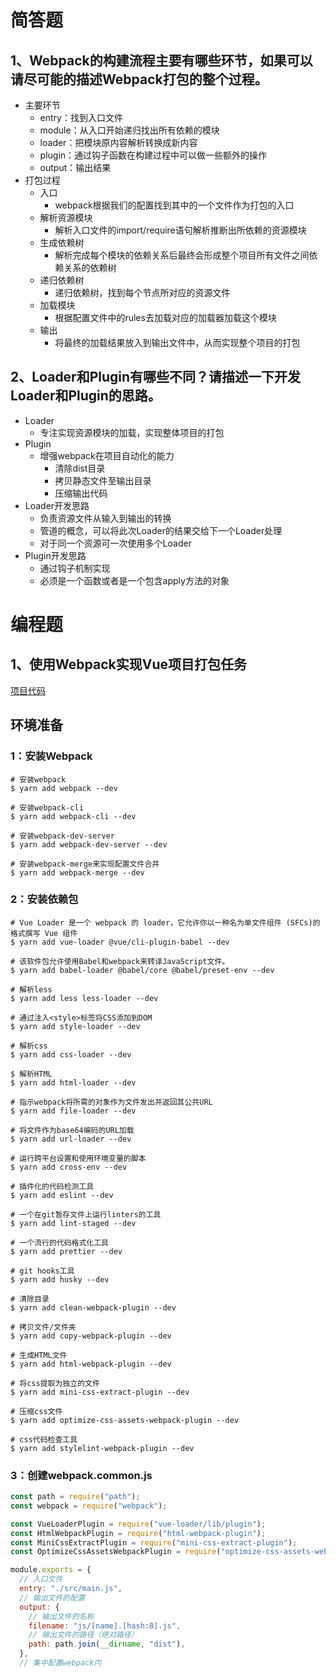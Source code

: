 # 简答题

## 1、Webpack的构建流程主要有哪些环节，如果可以请尽可能的描述Webpack打包的整个过程。

- 主要环节
  - entry：找到入口文件
  - module：从入口开始递归找出所有依赖的模块
  - loader：把模块原内容解析转换成新内容
  - plugin：通过钩子函数在构建过程中可以做一些额外的操作
  - output：输出结果
- 打包过程
  - 入口
    - webpack根据我们的配置找到其中的一个文件作为打包的入口
  - 解析资源模块
    - 解析入口文件的import/require语句解析推断出所依赖的资源模块
  - 生成依赖树
    - 解析完成每个模块的依赖关系后最终会形成整个项目所有文件之间依赖关系的依赖树
  - 递归依赖树
    - 递归依赖树，找到每个节点所对应的资源文件
  - 加载模块
    - 根据配置文件中的rules去加载对应的加载器加载这个模块
  - 输出
    - 将最终的加载结果放入到输出文件中，从而实现整个项目的打包

## 2、Loader和Plugin有哪些不同？请描述一下开发Loader和Plugin的思路。

- Loader
  - 专注实现资源模块的加载，实现整体项目的打包
- Plugin
  - 增强webpack在项目自动化的能力
    - 清除dist目录
    - 拷贝静态文件至输出目录
    - 压缩输出代码
- Loader开发思路
  - 负责资源文件从输入到输出的转换
  - 管道的概念，可以将此次Loader的结果交给下一个Loader处理
  - 对于同一个资源可一次使用多个Loader
- Plugin开发思路
  - 通过钩子机制实现
  - 必须是一个函数或者是一个包含apply方法的对象

# 编程题

## 1、使用Webpack实现Vue项目打包任务

[项目代码](https://github.com/xiazanzhang/fed-e-task-02-02/tree/main/code/vue-app-base)

## 环境准备

### 1：安装Webpack

```
# 安装webpack
$ yarn add webpack --dev

# 安装webpack-cli
$ yarn add webpack-cli --dev

# 安装webpack-dev-server
$ yarn add webpack-dev-server --dev

# 安装webpack-merge来实现配置文件合并
$ yarn add webpack-merge --dev
```

### 2：安装依赖包

```
# Vue Loader 是一个 webpack 的 loader，它允许你以一种名为单文件组件 (SFCs)的格式撰写 Vue 组件
$ yarn add vue-loader @vue/cli-plugin-babel --dev

# 该软件包允许使用Babel和webpack来转译JavaScript文件。
$ yarn add babel-loader @babel/core @babel/preset-env --dev

# 解析less
$ yarn add less less-loader --dev

# 通过注入<style>标签将CSS添加到DOM
$ yarn add style-loader --dev

# 解析css
$ yarn add css-loader --dev

$ 解析HTML
$ yarn add html-loader --dev

# 指示webpack将所需的对象作为文件发出并返回其公共URL
$ yarn add file-loader --dev

# 将文件作为base64编码的URL加载
$ yarn add url-loader --dev

# 运行跨平台设置和使用环境变量的脚本
$ yarn add cross-env --dev

# 插件化的代码检测工具
$ yarn add eslint --dev

# 一个在git暂存文件上运行linters的工具
$ yarn add lint-staged --dev

# 一个流行的代码格式化工具
$ yarn add prettier --dev

# git hooks工具
$ yarn add husky --dev

# 清除目录
$ yarn add clean-webpack-plugin --dev

# 拷贝文件/文件夹
$ yarn add copy-webpack-plugin --dev

# 生成HTML文件
$ yarn add html-webpack-plugin --dev

# 将css提取为独立的文件
$ yarn add mini-css-extract-plugin --dev

# 压缩css文件
$ yarn add optimize-css-assets-webpack-plugin --dev

# css代码检查工具
$ yarn add stylelint-webpack-plugin --dev
```

### 3：创建webpack.common.js

```javascript
const path = require("path");
const webpack = require("webpack");

const VueLoaderPlugin = require("vue-loader/lib/plugin");
const HtmlWebpackPlugin = require("html-webpack-plugin");
const MiniCssExtractPlugin = require("mini-css-extract-plugin");
const OptimizeCssAssetsWebpackPlugin = require("optimize-css-assets-webpack-plugin");

module.exports = {
  // 入口文件
  entry: "./src/main.js",
  // 输出文件的配置
  output: {
    // 输出文件的名称
    filename: "js/[name].[hash:8].js",
    // 输出文件的路径（绝对路径）
    path: path.join(__dirname, "dist"),
  },
  // 集中配置webpack内
